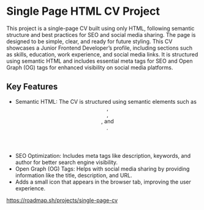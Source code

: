 
# Single Page HTML CV Project

This project is a single-page CV built using only HTML, following semantic structure and best practices for SEO and social media sharing. The page is designed to be simple, clear, and ready for future styling. This CV showcases a Junior Frontend Developer’s profile, including sections such as skills, education, work experience, and social media links. It is structured using semantic HTML and includes essential meta tags for SEO and Open Graph (OG) tags for enhanced visibility on social media platforms.


## Key Features

- Semantic HTML: The CV is structured using semantic elements such as <header>, <section>, <article>, and <address>.
- SEO Optimization: Includes meta tags like description, keywords, and author for better search engine visibility.
- Open Graph (OG) Tags: Helps with social media sharing by providing information like the title, description, and URL.
- Adds a small icon that appears in the browser tab, improving the user experience.
  
https://roadmap.sh/projects/single-page-cv
